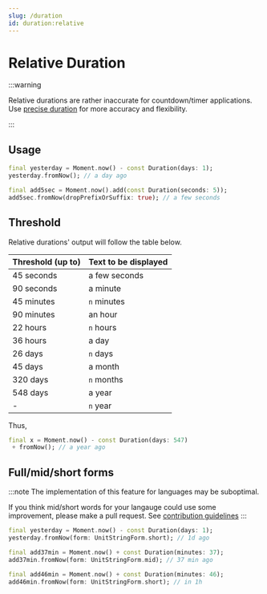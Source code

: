 ```yaml
---
slug: /duration
id: duration:relative
---
```


# Relative Duration

:::warning

Relative durations are rather inaccurate for countdown/timer applications. Use
[precise duration](precise.md) for more accuracy and flexibility.

:::

## Usage

```dart
final yesterday = Moment.now() - const Duration(days: 1);
yesterday.fromNow(); // a day ago

final add5sec = Moment.now().add(const Duration(seconds: 5));
add5sec.fromNow(dropPrefixOrSuffix: true); // a few seconds
```

## Threshold

Relative durations' output will follow the table below.

| Threshold (up to) | Text to be displayed |
| ----------------- | -------------------- |
| 45 seconds        | a few seconds        |
| 90 seconds        | a minute             |
| 45 minutes        | `n` minutes          |
| 90 minutes        | an hour              |
| 22 hours          | `n` hours            |
| 36 hours          | a day                |
| 26 days           | `n` days             |
| 45 days           | a month              |
| 320 days          | `n` months           |
| 548 days          | a year               |
| -                 | `n` year             |

Thus,

```dart
final x = Moment.now() - const Duration(days: 547)
 + fromNow(); // a year ago
```

## Full/mid/short forms

:::note
The implementation of this feature for languages may be suboptimal.

If you think mid/short words for your langauge could use some improvement,
please make a pull request. See [contribution guidelines](https://github.com/sadespresso/moment_dart/blob/master/CONTRIBUTE.md)
:::

```dart
final yesterday = Moment.now() - const Duration(days: 1);
yesterday.fromNow(form: UnitStringForm.short); // 1d ago

final add37min = Moment.now() + const Duration(minutes: 37);
add37min.fromNow(form: UnitStringForm.mid); // 37 min ago

final add46min = Moment.now() + const Duration(minutes: 46);
add46min.fromNow(form: UnitStringForm.short); // in 1h
```
